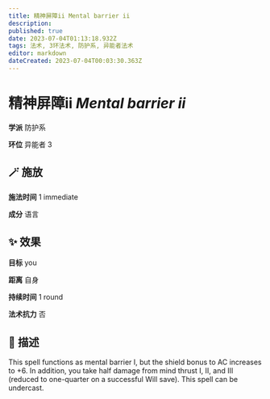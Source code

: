```yaml
---
title: 精神屏障ii Mental barrier ii
description: 
published: true
date: 2023-07-04T01:13:18.932Z
tags: 法术, 3环法术, 防护系, 异能者法术
editor: markdown
dateCreated: 2023-07-04T00:03:30.363Z
---
```


# **精神屏障ii** *Mental barrier ii*

**学派** 防护系 

**环位** 异能者 3

## 🪄 施放

**施法时间** 1 immediate

**成分** 语言

## ✨ 效果 

**目标** you 

**距离** 自身  

**持续时间** 1 round 

**法术抗力** 否

## 📖 描述

This spell functions as mental barrier I, but the shield bonus to AC increases to +6. In addition, you take half damage from mind thrust I, II, and III (reduced to one-quarter on a successful Will save). This spell can be undercast.
    